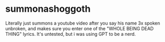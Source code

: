 # summonashoggoth
Literally just summons a youtube video after you say his name 3x spoken unbroken, and makes sure you enter one of the "WHOLE BEING DEAD THING" lyrics. It's untested, but i was using GPT to be a nerd.
